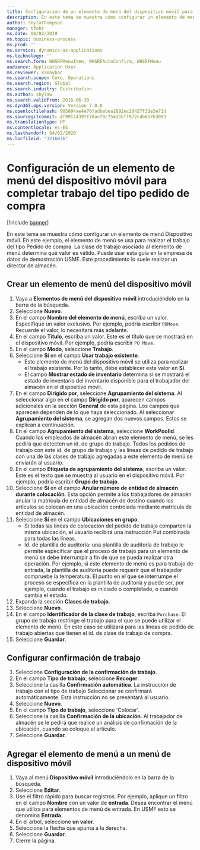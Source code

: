 ```yaml
---
title: Configuración de un elemento de menú del dispositivo móvil para completar trabajo del tipo pedido de compra
description: En este tema se muestra cómo configurar un elemento de menú Dispositivo móvil.
author: ShylaThompson
manager: tfehr
ms.date: 08/02/2019
ms.topic: business-process
ms.prod: ''
ms.service: dynamics-ax-applications
ms.technology: ''
ms.search.form: WHSRFMenuItem, WHSRFAutoConfirm, WHSRFMenu
audience: Application User
ms.reviewer: kamaybac
ms.search.scope: Core, Operations
ms.search.region: Global
ms.search.industry: Distribution
ms.author: shylaw
ms.search.validFrom: 2016-06-30
ms.dyn365.ops.version: Version 7.0.0
ms.openlocfilehash: 905094ae4e76fadbebea1892ec20427f32e3e71d
ms.sourcegitcommit: 4f9912439ff78acf0c754d5bff972c4b85763093
ms.translationtype: HT
ms.contentlocale: es-ES
ms.lasthandoff: 04/02/2020
ms.locfileid: "3216836"
---
```

# <a name="set-up-a-mobile-device-menu-item-for-completing-work-of-type-purchase-order"></a>Configuración de un elemento de menú del dispositivo móvil para completar trabajo del tipo pedido de compra

[!include [banner](../../includes/banner.md)]

En este tema se muestra cómo configurar un elemento de menú Dispositivo móvil. En este ejemplo, el elemento de menú se usa para realizar el trabajo del tipo Pedido de compra. La clase de trabajo asociado al elemento de menú determina qué valor es válido. Puede usar esta guía en la empresa de datos de demostración USMF. Este procedimiento lo suele realizar un director de almacén.


## <a name="create-a-mobile-device-menu-item"></a>Crear un elemento de menú del dispositivo móvil
1. Vaya a **Elementos de menú del dispositivo móvil** introduciéndolo en la barra de la búsqueda.
2. Seleccione **Nuevo**.
3. En el campo **Nombre del elemento de menú**, escriba un valor. Especifique un valor exclusivo. Por ejemplo, podría escribir `POMove`. Recuerde el valor, lo necesitará más adelante.  
4. En el campo **Título**, escriba un valor. Este es el título que se mostrará en el dispositivo móvil. Por ejemplo, podría escribir `PO Move`.  
5. En el campo **Modo**, seleccione **Trabajo**.
6. Seleccione **Sí** en el campo **Usar trabajo existente**.
    - Este elemento de menú del dispositivo móvil se utiliza para realizar el trabajo existente. Por lo tanto, debe establecer este valor en **Sí**.  
    - El campo **Mostrar estado de inventario** determina si se mostrará el estado de inventario del inventario disponible para el trabajador del almacén en el dispositivo móvil.  
7. En el campo **Dirigido por**, seleccione **Agrupamiento del sistema**. Al seleccionar algo en el campo **Dirigido por**, aparecen campos adicionales en la sección **General** de esta página. Los campos que aparecen dependen de lo que haya seleccionado. Al seleccionar **Agrupamiento del sistema**, se agregan dos nuevos campos. Estos se explican a continuación.  
8. En el campo **Agrupamiento del sistema**, seleccione **WorkPoolId**. Cuando los empleados de almacén abran este elemento de menú, se les pedirá que detecten un id. de grupo de trabajo. Todos los pedidos de trabajo con este id. de grupo de trabajo y las líneas de pedido de trabajo con una de las clases de trabajo agregadas a este elemento de menú se enviarán al usuario.  
9. En el campo **Etiqueta de agrupamiento del sistema**, escriba un valor. Este es el texto que se muestra al usuario en el dispositivo móvil. Por ejemplo, podría escribir **Grupo de trabajo**.  
10. Seleccione **Sí** en el campo **Anular número de entidad de almacén durante colocación**. Esta opción permite a los trabajadores de almacén anular la matrícula de entidad de almacén de destino cuando los artículos se colocan en una ubicación controlada mediante matrícula de entidad de almacén.  
11. Seleccione **Sí** en el campo **Ubicaciones en grupo**.
    - Si todas las líneas de colocación del pedido de trabajo comparten la misma ubicación, el usuario recibirá una instrucción Put combinada para todas las líneas. 
    - Id. de plantilla de auditoría: una plantilla de auditoría de trabajo le permite especificar que el proceso de trabajo para un elemento de menú se debe interrumpir a fin de que se pueda realizar otra operación. Por ejemplo, si este elemento de menú es para trabajo de entrada, la plantilla de auditoría puede requerir que el trabajador compruebe la temperatura. El punto en el que se interrumpe el proceso se especifica en la plantilla de auditoría y puede ser, por ejemplo, cuando el trabajo es iniciado o completado, o cuando cambia el estado.  
12. Expanda la sección **Clases de trabajo**.
13. Seleccione **Nuevo**.
14. En el campo **Identificador de la clase de trabajo**, escriba `Purchase`. El grupo de trabajo restringe el trabajo para el que se puede utilizar el elemento de menú. En este caso se utilizará para las líneas de pedido de trabajo abiertas que tienen el id. de clase de trabajo de compra.  
15. Seleccione **Guardar**.

## <a name="set-up-work-confirmation"></a>Configurar confirmación de trabajo
1. Seleccione **Configuración de la confirmación de trabajo**.
2. En el campo **Tipo de trabajo**, seleccione **Recoger**.
3. Seleccione la casilla **Confirmación automática**. La instrucción de trabajo con el tipo de trabajo Seleccionar se confirmará automáticamente. Esta instrucción no se presentará al usuario.  
4. Seleccione **Nuevo**.
5. En el campo **Tipo de trabajo**, seleccione 'Colocar'.
6. Seleccione la casilla **Confirmación de la ubicación**. Al trabajador de almacén se le pedirá que realice un análisis de confirmación de la ubicación, cuando se coloque el artículo.  
7. Seleccione **Guardar**.

## <a name="add-the-menu-item-to-a-mobile-device-menu"></a>Agregar el elemento de menú a un menú de dispositivo móvil
1. Vaya al menú **Dispositivo móvil** introduciéndolo en la barra de la búsqueda.
2. Seleccione **Editar**.
3. Use el filtro rápido para buscar registros. Por ejemplo, aplique un filtro en el campo **Nombre** con un valor de **entrada**. Desea encontrar el menú que utiliza para elementos de menú de entrada. En USMF esto se denomina **Entrada**.  
4. En el árbol, seleccione **un valor**.
5. Seleccione la flecha que apunta a la derecha.
6. Seleccione **Guardar**.
7. Cierre la página.

